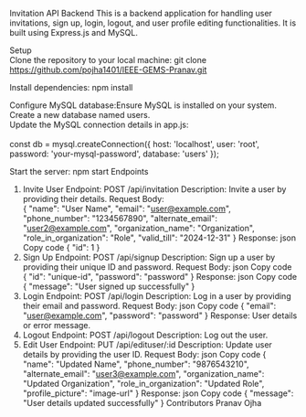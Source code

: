 Invitation API Backend
This is a backend application for handling user invitations, sign up, login, logout, and user profile editing functionalities. It is built using Express.js and MySQL.

Setup </br>
Clone the repository to your local machine: git clone https://github.com/pojha1401/IEEE-GEMS-Pranav.git

Install dependencies:
npm install</br>


Configure MySQL database:Ensure MySQL is installed on your system.</br>
Create a new database named users.<br>
Update the MySQL connection details in app.js:<br>
</br>
const db = mysql.createConnection({
    host: 'localhost',
    user: 'root',
    password: 'your-mysql-password',
    database: 'users'
});
</br>

Start the server: npm start
Endpoints
1. Invite User
Endpoint: POST /api/invitation
Description: Invite a user by providing their details.
Request Body:</br>
{
    "name": "User Name",
    "email": "user@example.com",
    "phone_number": "1234567890",
    "alternate_email": "user2@example.com",
    "organization_name": "Organization",
    "role_in_organization": "Role",
    "valid_till": "2024-12-31"
}
Response:
json
Copy code
{
    "id": 1
}
2. Sign Up
Endpoint: POST /api/signup
Description: Sign up a user by providing their unique ID and password.
Request Body:
json
Copy code
{
    "id": "unique-id",
    "password": "password"
}
Response:
json
Copy code
{
    "message": "User signed up successfully"
}
3. Login
Endpoint: POST /api/login
Description: Log in a user by providing their email and password.
Request Body:
json
Copy code
{
    "email": "user@example.com",
    "password": "password"
}
Response: User details or error message.
4. Logout
Endpoint: POST /api/logout
Description: Log out the user.
5. Edit User
Endpoint: PUT /api/edituser/:id
Description: Update user details by providing the user ID.
Request Body:
json
Copy code
{
    "name": "Updated Name",
    "phone_number": "9876543210",
    "alternate_email": "user3@example.com",
    "organization_name": "Updated Organization",
    "role_in_organization": "Updated Role",
    "profile_picture": "image-url"
}
Response:
json
Copy code
{
    "message": "User details updated successfully"
}
Contributors
Pranav Ojha
